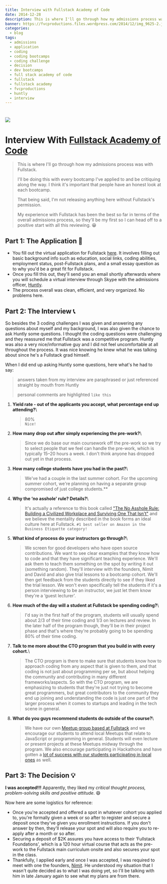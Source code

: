 ```yaml
---
title: Interview with Fullstack Academy of Code
date: 2014-12-28
description: This is where I'll go through how my admissions process was with Fullstack Academy of Code based in NYC.
banner: https://fvcproductions.files.wordpress.com/2014/12/img_9625-2.jpg
categories:
  - blog
tags:
  - admissions
  - application
  - coding
  - coding bootcamps
  - coding challenge
  - decision
  - dev bootcamps
  - full stack academy of code
  - fullstack
  - fullstack academy
  - fvcproductions
  - huntly
  - interview
---
```


# [![](//static.tumblr.com/da3e7f950dc4f48a095f2ed96013ea61/rf1lxme/1gCnf8uce/tumblr_static_eut8x7fhbuo0cccwcg8c8soo8.png)](//static.tumblr.com/da3e7f950dc4f48a095f2ed96013ea61/rf1lxme/1gCnf8uce/tumblr_static_eut8x7fhbuo0cccwcg8c8soo8.png)

# Interview With [Fullstack Academy of Code](//www.fullstackacademy.com "Fullstack Academy of Code")

> This is where I'll go through how my admissions process was with Fullstack.
>
> I'll be doing this with every bootcamp I've applied to and be critiquing along the way. I think it's important that people have an honest look at each bootcamp.
>
> That being said, I'm not releasing anything here without Fullstack's permission.
>
> My experience with Fullstack has been the best so far in terms of the overall admissions process, so they'll be my first so I can head off to a positive start with all this reviewing. 😁

## Part 1: The Application 📝

* You fill out the virtual application for Fullstack [here](//www.fullstackacademy.com/apply "Apply to Fullstack Academy"). It involves filling out basic background info such as education, social links, coding abilities, employment status, post-Fullstack plans, and a small essay question as to why you'd be a great fit for Fullstack.
* Once you fill this out, they'll send you an email shortly afterwards where you will schedule a virtual interview through Skype with the admissions officer, [Huntly](//www.linkedin.com/pub/huntly-mayo-malasky/24/852/b5a "Huntly - Admissions @Fullstack").
* The process overall was clean, efficient, and very organized. No problems here.

## Part 2: The Interview 📞

So besides the 3 coding challenges I was given and answering any questions about myself and my background, I was also given the chance to ask Huntly some questions. I thought the coding questions were challenging and they reassured me that Fullstack was a competitive program. Huntly was also a very nice/informative guy and I did not feel uncomfortable at all throughout the process. It was nice knowing he knew what he was talking about since he's a Fullstack grad himself.

When I did end up asking Huntly some questions, here what's he had to say:

> answers taken from my interview are paraphrased or just referenced straight by mouth from Huntly
>
> personal comments are highlighted `like this`

1.  **Yield rate - out of the applicants you accept, what percentage end up attending?**\

    > 80%\
    > `Nice!`

2.  **How many drop out after simply experiencing the pre-work?**\

    > Since we do base our main coursework off the pre-work so we try to select people that we feel can handle the pre-work, which is typically 15–20 hours a week. I don't think anyone has dropped out yet in that process.

3.  **How many college students have you had in the past?**\

    > We've had a couple in the last summer cohort. For the upcoming summer cohort, we're planning on having a separate group compromised of just college students.\*\*

4.  **Why the ‘no asshole' rule? Details?**\

    > It's actually a reference to this book called ["The No Asshole Rule: Building a Civilized Workplace and Surviving One That Isn't"](//www.amazon.com/The-Asshole-Rule-Civilized-Workplace/dp/0446698202 "The Asshole Rule") and we believe the mentality described in the book forms an ideal culture here at Fullstack. `#1 best seller on Amazon in the Business Etiquette category!`

5.  **What kind of process do your instructors go through?**\

    > We screen for good developers who have open source contributions. We want to see clear examples that they know how to code and that they have significant teaching experience. We'll ask them to teach them something on the spot by writing it out (something random). They'll interview with the founders, Nimit and David and also give trial lessons to a bootcamp cohort. We'll then get feedback from the students directly to see if they liked the trial lesson. We won't even specifically tell the students if it's a person interviewing to be an instructor, we just let them know they're a ‘guest lecturer'.

6.  **How much of the day will a student at Fullstack be spending coding?**\

    > I'd say in the first half of the program, students will usually spend about 2/3 of their time coding and 1/3 on lectures and review. In the later half of the program though, they'll be in their project phase and that's where they're probably going to be spending 80% of their time coding.

7.  **Talk to me more about the CTO program that you build in with every cohort.**\

    > The CTO program is there to make sure that students know how to approach coding from any aspect that is given to them, and that coding is not just about programming per se, but about helping the community and contributing in many different frameworks/aspects. So with the CTO program, we are emphasizing to students that they're just not trying to become great programmers, but great contributors to the community they end up joining and understanding the code is just one part of the larger process when it comes to startups and leading in the tech scene in general.

8.  **What do you guys recommend students do outside of the course?**\

    > We have our own [Meetup group based at Fullstack](//www.meetup.com/fullstack-javascript/ "Fullstack Meetup") and we encourage our students to attend local Meetups that relate to JavaScript or programming in general. Students will even lecture or present projects at these Meetups midway through the program. We also encourage participating in Hackathons and have gotten a [lot of success with our students participating in local ones](//blog.fullstackacademy.com/post/78441810309/hacks-through-history "Hackathons @Fullstack") as well.

## Part 3: The Decision 💡

**I was accepted!!!** Apparently, they liked my _critical thought process, problem-solving skills and positive attitude_. 😄

Now here are some logistics for reference:

* Once you're accepted and offered a spot in whatever cohort you applied to, you're formally given a week or so after to register and secure a deposit once they've given you enrollment instructions. If you don't answer by then, they'll release your spot and will also require you to re-apply after a month or so after.
* Securing a deposit of \$2K assures you have access to their ‘Fullstack Foundations', which is a 120 hour virtual course that acts as the pre-work to the Fullstack main curriculum onsite and also secures your spot in the class.
* Thankfully, I applied early and once I was accepted, I was required to meet with one the founders, [Nimit](//twitter.com/nimit "Nimit - Founder @Fullstack"). He understood my situation that I wasn't quite decided as to what I was doing yet, so I'll be talking with him in late January again to see what my plans are from there.
